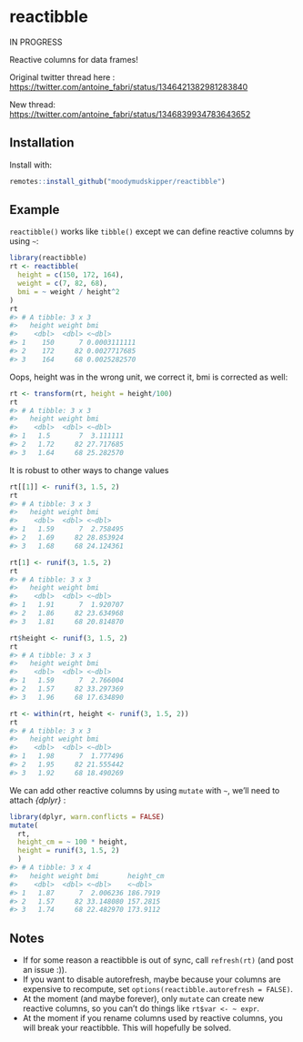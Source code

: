 
<!-- README.md is generated from README.Rmd. Please edit that file -->

# reactibble

IN PROGRESS

Reactive columns for data frames\!

Original twitter thread here :
<https://twitter.com/antoine_fabri/status/1346421382981283840>

New thread:
<https://twitter.com/antoine_fabri/status/1346839934783643652>

## Installation

Install with:

``` r
remotes::install_github("moodymudskipper/reactibble")
```

## Example

`reactibble()` works like `tibble()` except we can define reactive
columns by using `~`:

``` r
library(reactibble)
rt <- reactibble(
  height = c(150, 172, 164),
  weight = c(7, 82, 68),
  bmi = ~ weight / height^2
)
rt
#> # A tibble: 3 x 3
#>   height weight bmi         
#>    <dbl>  <dbl> <~dbl>      
#> 1    150      7 0.0003111111
#> 2    172     82 0.0027717685
#> 3    164     68 0.0025282570
```

Oops, height was in the wrong unit, we correct it, bmi is corrected as
well:

``` r
rt <- transform(rt, height = height/100)
rt
#> # A tibble: 3 x 3
#>   height weight bmi      
#>    <dbl>  <dbl> <~dbl>   
#> 1   1.5       7  3.111111
#> 2   1.72     82 27.717685
#> 3   1.64     68 25.282570
```

It is robust to other ways to change values

``` r
rt[[1]] <- runif(3, 1.5, 2)
rt
#> # A tibble: 3 x 3
#>   height weight bmi      
#>    <dbl>  <dbl> <~dbl>   
#> 1   1.59      7  2.758495
#> 2   1.69     82 28.853924
#> 3   1.68     68 24.124361

rt[1] <- runif(3, 1.5, 2)
rt
#> # A tibble: 3 x 3
#>   height weight bmi      
#>    <dbl>  <dbl> <~dbl>   
#> 1   1.91      7  1.920707
#> 2   1.86     82 23.634968
#> 3   1.81     68 20.814870

rt$height <- runif(3, 1.5, 2)
rt
#> # A tibble: 3 x 3
#>   height weight bmi      
#>    <dbl>  <dbl> <~dbl>   
#> 1   1.59      7  2.766004
#> 2   1.57     82 33.297369
#> 3   1.96     68 17.634890

rt <- within(rt, height <- runif(3, 1.5, 2))
rt
#> # A tibble: 3 x 3
#>   height weight bmi      
#>    <dbl>  <dbl> <~dbl>   
#> 1   1.98      7  1.777496
#> 2   1.95     82 21.555442
#> 3   1.92     68 18.490269
```

We can add other reactive columns by using `mutate` with `~`, we’ll need
to attach *{dplyr}* :

``` r
library(dplyr, warn.conflicts = FALSE)
mutate(
  rt, 
  height_cm = ~ 100 * height, 
  height = runif(3, 1.5, 2)
  )
#> # A tibble: 3 x 4
#>   height weight bmi       height_cm
#>    <dbl>  <dbl> <~dbl>    <~dbl>   
#> 1   1.87      7  2.006236 186.7919 
#> 2   1.57     82 33.148080 157.2815 
#> 3   1.74     68 22.482970 173.9112
```

## Notes

  - If for some reason a reactibble is out of sync, call `refresh(rt)`
    (and post an issue :)).
  - If you want to disable autorefresh, maybe because your columns are
    expensive to recompute, set `options(reactibble.autorefresh =
    FALSE)`.
  - At the moment (and maybe forever), only `mutate` can create new
    reactive columns, so you can’t do things like `rt$var <- ~ expr`.
  - At the moment if you rename columns used by reactive columns, you
    will break your reactibble. This will hopefully be solved.
